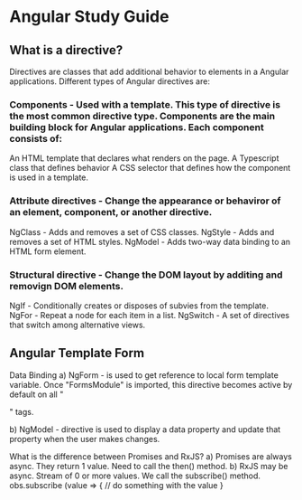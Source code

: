 # Angular Study Guide

## What is a directive?
Directives are classes that add additional behavior to elements in a Angular applications. Different types of Angular directives are:

### Components - Used with a template. This type of directive is the most common directive type. Components are the main building block for Angular applications. Each component consists of:

An HTML template that declares what renders on the page.
A Typescript class that defines behavior
A CSS selector that defines how the component is used in a template.


### Attribute directives - Change the appearance or behaviror of an element, component, or another directive.
  NgClass - Adds and removes a set of CSS classes.
  NgStyle - Adds and removes a set of HTML styles.
  NgModel - Adds two-way data binding to an HTML form element.
  
### Structural directive - Change the DOM layout by additing and removign DOM elements.
  NgIf - Conditionally creates or disposes of subvies from the template.
  NgFor - Repeat a node for each item in a list.
  NgSwitch - A set of directives that switch among alternative views.

## Angular Template Form

Data Binding
a) NgForm - is used to get reference to local form template variable. Once "FormsModule" is imported, this directive becomes active by default on all "<form>" tags. 
  
b) NgModel - directive is used to display a data property and update that property when the user makes changes.


What is the difference between Promises and RxJS?
  a) Promises are always async. They return 1 value. Need to call the then() method.
  b) RxJS may be async. Stream of 0 or more values. We call the subscribe() method.
      obs.subscribe (value => {
        // do something with the value
}
  
